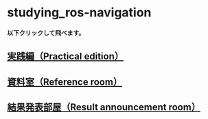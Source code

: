 # studying_ros-navigation

#### 以下クリックして飛べます。

## [実践編（Practical edition）](https://github.com/uhobeike/studying_ros-navigation/tree/Practical_edition)
## [資料室（Reference room）](https://github.com/uhobeike/studying_ros-navigation/tree/Reference_room)
## [結果発表部屋（Result announcement room）](https://github.com/uhobeike/studying_ros-navigation/tree/Result_announcement_room)

